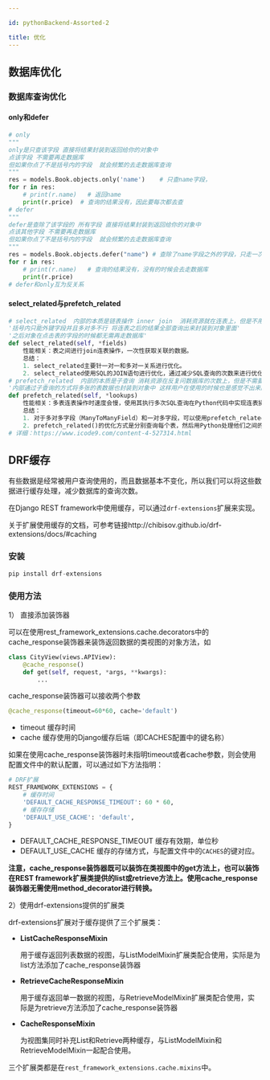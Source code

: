 ```yaml
---

id: pythonBackend-Assorted-2

title: 优化
---
```


## 数据库优化

### 数据库查询优化

#### only和defer  

```python
# only
"""
only是只查该字段 直接将结果封装到返回给你的对象中
点该字段 不需要再走数据库
但如果你点了不是括号内的字段  就会频繁的去走数据库查询
"""
res = models.Book.objects.only('name')    # 只查name字段，
for r in res:
    # print(r.name)   # 返回name
    print(r.price)  # 查询的结果没有，因此要每次都去查
# defer
"""
defer是查除了该字段的 所有字段 直接将结果封装到返回给你的对象中
点该其他字段 不需要再走数据库
但如果你点了不是括号内的字段  就会频繁的去走数据库查询
"""
res = models.Book.objects.defer("name") # 查除了name字段之外的字段，只走一次数据库
for r in res:
    # print(r.name)   # 查询的结果没有，没有的时候会去走数据库
    print(r.price)
# defer和only互为反关系
```

#### select_related与prefetch_related

```python
# select_related  内部的本质是链表操作 inner join  消耗资源就在连表上，但是不用多次访问数据库
'括号内只能外键字段并且多对多不行 将连表之后的结果全部查询出来封装到对象里面'
'之后对象在点击表的字段的时候都无需再走数据库'
def select_related(self, *fields)
    性能相关：表之间进行join连表操作，一次性获取关联的数据。
    总结：
    1. select_related主要针一对一和多对一关系进行优化。
    2. select_related使用SQL的JOIN语句进行优化，通过减少SQL查询的次数来进行优化、提高性能。
# prefetch_related  内部的本质是子查询 消耗资源在反复问数据库的次数上，但是不需要连表
'内部通过子查询的方式将多张的表数据也封装到对象中 这样用户在使用的时候也是感觉不出来的'
def prefetch_related(self, *lookups)
    性能相关：多表连表操作时速度会慢，使用其执行多次SQL查询在Python代码中实现连表操作。
    总结：
    1. 对于多对多字段（ManyToManyField）和一对多字段，可以使用prefetch_related()来进行优化。
    2. prefetch_related()的优化方式是分别查询每个表，然后用Python处理他们之间的关系。
# 详细：https://www.icode9.com/content-4-527314.html
```

## DRF缓存

有些数据是经常被用户查询使用的，而且数据基本不变化，所以我们可以将这些数据进行缓存处理，减少数据库的查询次数。

在Django REST framework中使用缓存，可以通过`drf-extensions`扩展来实现。

关于扩展使用缓存的文档，可参考链接http://chibisov.github.io/drf-extensions/docs/#caching

### 安装

```python
pip install drf-extensions
```

### 使用方法

1） 直接添加装饰器

可以在使用rest_framework_extensions.cache.decorators中的cache_response装饰器来装饰返回数据的类视图的对象方法，如

```python
class CityView(views.APIView):
    @cache_response()
    def get(self, request, *args, **kwargs):
        ...
```

cache_response装饰器可以接收两个参数

```python
@cache_response(timeout=60*60, cache='default')
```

- timeout 缓存时间
- cache 缓存使用的Django缓存后端（即CACHES配置中的键名称）

如果在使用cache_response装饰器时未指明timeout或者cache参数，则会使用配置文件中的默认配置，可以通过如下方法指明：

```python
# DRF扩展
REST_FRAMEWORK_EXTENSIONS = {
    # 缓存时间
    'DEFAULT_CACHE_RESPONSE_TIMEOUT': 60 * 60,
    # 缓存存储
    'DEFAULT_USE_CACHE': 'default',
}
```

- DEFAULT_CACHE_RESPONSE_TIMEOUT 缓存有效期，单位秒
- DEFAULT_USE_CACHE 缓存的存储方式，与配置文件中的`CACHES`的键对应。

**注意，cache_response装饰器既可以装饰在类视图中的get方法上，也可以装饰在REST framework扩展类提供的list或retrieve方法上。使用cache_response装饰器无需使用method_decorator进行转换。**

2）使用drf-extensions提供的扩展类

drf-extensions扩展对于缓存提供了三个扩展类：

- **ListCacheResponseMixin**

  用于缓存返回列表数据的视图，与ListModelMixin扩展类配合使用，实际是为list方法添加了cache_response装饰器

- **RetrieveCacheResponseMixin**

  用于缓存返回单一数据的视图，与RetrieveModelMixin扩展类配合使用，实际是为retrieve方法添加了cache_response装饰器

- **CacheResponseMixin**

  为视图集同时补充List和Retrieve两种缓存，与ListModelMixin和RetrieveModelMixin一起配合使用。

三个扩展类都是在`rest_framework_extensions.cache.mixins`中。
